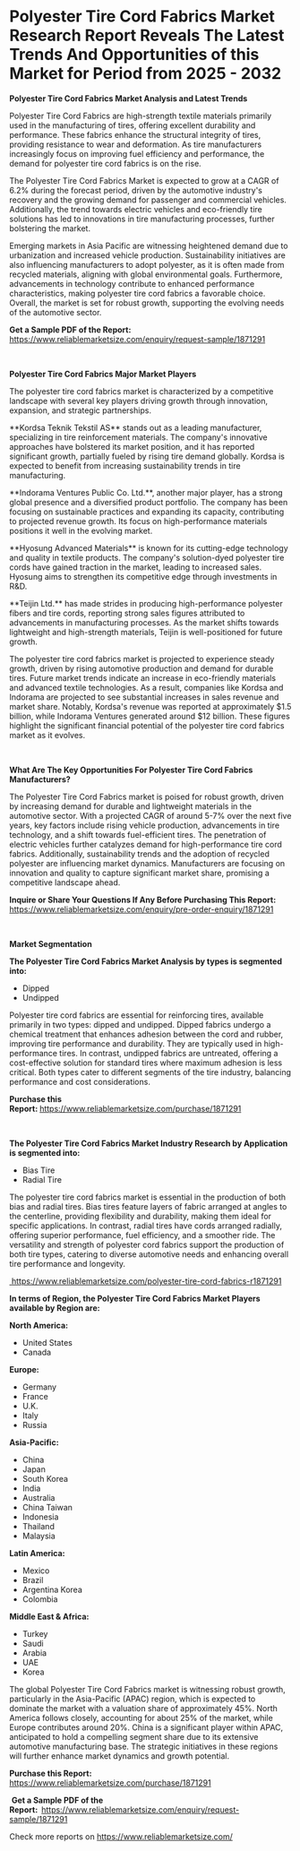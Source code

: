 <p><h1>Polyester Tire Cord Fabrics Market Research Report Reveals The Latest Trends And Opportunities of this Market for Period from 2025 - 2032</h1></p><p><strong>Polyester Tire Cord Fabrics Market Analysis and Latest Trends</strong></p>
<p><p>Polyester Tire Cord Fabrics are high-strength textile materials primarily used in the manufacturing of tires, offering excellent durability and performance. These fabrics enhance the structural integrity of tires, providing resistance to wear and deformation. As tire manufacturers increasingly focus on improving fuel efficiency and performance, the demand for polyester tire cord fabrics is on the rise.</p><p>The Polyester Tire Cord Fabrics Market is expected to grow at a CAGR of 6.2% during the forecast period, driven by the automotive industry's recovery and the growing demand for passenger and commercial vehicles. Additionally, the trend towards electric vehicles and eco-friendly tire solutions has led to innovations in tire manufacturing processes, further bolstering the market.</p><p>Emerging markets in Asia Pacific are witnessing heightened demand due to urbanization and increased vehicle production. Sustainability initiatives are also influencing manufacturers to adopt polyester, as it is often made from recycled materials, aligning with global environmental goals. Furthermore, advancements in technology contribute to enhanced performance characteristics, making polyester tire cord fabrics a favorable choice. Overall, the market is set for robust growth, supporting the evolving needs of the automotive sector.</p></p>
<p><strong>Get a Sample PDF of the Report:&nbsp;</strong> <a href="https://www.reliablemarketsize.com/enquiry/request-sample/1871291?utm_campaign=1197&utm_medium=2&utm_source=Github&utm_content=ia&utm_term=04022025&utm_id=polyester-tire-cord-fabrics">https://www.reliablemarketsize.com/enquiry/request-sample/1871291</a></p>
<p>&nbsp;</p>
<p><strong>Polyester Tire Cord Fabrics Major Market Players</strong></p>
<p><p>The polyester tire cord fabrics market is characterized by a competitive landscape with several key players driving growth through innovation, expansion, and strategic partnerships.</p><p>**Kordsa Teknik Tekstil AS** stands out as a leading manufacturer, specializing in tire reinforcement materials. The company's innovative approaches have bolstered its market position, and it has reported significant growth, partially fueled by rising tire demand globally. Kordsa is expected to benefit from increasing sustainability trends in tire manufacturing.</p><p>**Indorama Ventures Public Co. Ltd.**, another major player, has a strong global presence and a diversified product portfolio. The company has been focusing on sustainable practices and expanding its capacity, contributing to projected revenue growth. Its focus on high-performance materials positions it well in the evolving market.</p><p>**Hyosung Advanced Materials** is known for its cutting-edge technology and quality in textile products. The company's solution-dyed polyester tire cords have gained traction in the market, leading to increased sales. Hyosung aims to strengthen its competitive edge through investments in R&D.</p><p>**Teijin Ltd.** has made strides in producing high-performance polyester fibers and tire cords, reporting strong sales figures attributed to advancements in manufacturing processes. As the market shifts towards lightweight and high-strength materials, Teijin is well-positioned for future growth.</p><p>The polyester tire cord fabrics market is projected to experience steady growth, driven by rising automotive production and demand for durable tires. Future market trends indicate an increase in eco-friendly materials and advanced textile technologies. As a result, companies like Kordsa and Indorama are projected to see substantial increases in sales revenue and market share. Notably, Kordsa's revenue was reported at approximately $1.5 billion, while Indorama Ventures generated around $12 billion. These figures highlight the significant financial potential of the polyester tire cord fabrics market as it evolves.</p></p>
<p>&nbsp;</p>
<p><strong>What Are The Key Opportunities For Polyester Tire Cord Fabrics Manufacturers?</strong></p>
<p><p>The Polyester Tire Cord Fabrics market is poised for robust growth, driven by increasing demand for durable and lightweight materials in the automotive sector. With a projected CAGR of around 5-7% over the next five years, key factors include rising vehicle production, advancements in tire technology, and a shift towards fuel-efficient tires. The penetration of electric vehicles further catalyzes demand for high-performance tire cord fabrics. Additionally, sustainability trends and the adoption of recycled polyester are influencing market dynamics. Manufacturers are focusing on innovation and quality to capture significant market share, promising a competitive landscape ahead.</p></p>
<p><strong>Inquire or Share Your Questions If Any Before Purchasing This Report:</strong> <a href="https://www.reliablemarketsize.com/enquiry/pre-order-enquiry/1871291?utm_campaign=1197&utm_medium=2&utm_source=Github&utm_content=ia&utm_term=04022025&utm_id=polyester-tire-cord-fabrics">https://www.reliablemarketsize.com/enquiry/pre-order-enquiry/1871291</a></p>
<p>&nbsp;</p>
<p><strong>Market Segmentation</strong></p>
<p><strong>The Polyester Tire Cord Fabrics Market Analysis by types is segmented into:</strong></p>
<p><ul><li>Dipped</li><li>Undipped</li></ul></p>
<p><p>Polyester tire cord fabrics are essential for reinforcing tires, available primarily in two types: dipped and undipped. Dipped fabrics undergo a chemical treatment that enhances adhesion between the cord and rubber, improving tire performance and durability. They are typically used in high-performance tires. In contrast, undipped fabrics are untreated, offering a cost-effective solution for standard tires where maximum adhesion is less critical. Both types cater to different segments of the tire industry, balancing performance and cost considerations.</p></p>
<p><strong>Purchase this Report:&nbsp;</strong><a href="https://www.reliablemarketsize.com/purchase/1871291?utm_campaign=1197&utm_medium=2&utm_source=Github&utm_content=ia&utm_term=04022025&utm_id=polyester-tire-cord-fabrics">https://www.reliablemarketsize.com/purchase/1871291</a></p>
<p>&nbsp;</p>
<p><strong>The Polyester Tire Cord Fabrics Market Industry Research by Application is segmented into:</strong></p>
<p><ul><li>Bias Tire</li><li>Radial Tire</li></ul></p>
<p><p>The polyester tire cord fabrics market is essential in the production of both bias and radial tires. Bias tires feature layers of fabric arranged at angles to the centerline, providing flexibility and durability, making them ideal for specific applications. In contrast, radial tires have cords arranged radially, offering superior performance, fuel efficiency, and a smoother ride. The versatility and strength of polyester cord fabrics support the production of both tire types, catering to diverse automotive needs and enhancing overall tire performance and longevity.</p></p>
<p><a href="https://www.reliablemarketsize.com/polyester-tire-cord-fabrics-r1871291?utm_campaign=1197&utm_medium=2&utm_source=Github&utm_content=ia&utm_term=04022025&utm_id=polyester-tire-cord-fabrics">&nbsp;https://www.reliablemarketsize.com/polyester-tire-cord-fabrics-r1871291</a></p>
<p><strong>In terms of Region, the Polyester Tire Cord Fabrics Market Players available by Region are:</strong></p>
<p>
    <p> <strong> North America: </strong>
        <ul>
            <li>United States</li>
            <li>Canada</li>
        </ul>
        </p> 
    <p> <strong> Europe: </strong>
        <ul>
            <li>Germany</li>
            <li>France</li>
            <li>U.K.</li>
            <li>Italy</li>
            <li>Russia</li>
        </ul>
        </p> 
    <p> <strong> Asia-Pacific: </strong>
        <ul>
            <li>China</li>
            <li>Japan</li>
            <li>South Korea</li>
            <li>India</li>
            <li>Australia</li>
            <li>China Taiwan</li>
            <li>Indonesia</li>
            <li>Thailand</li>
            <li>Malaysia</li>
        </ul>
        </p> 
    <p> <strong> Latin America: </strong>
        <ul>
            <li>Mexico</li>
            <li>Brazil</li>
            <li>Argentina Korea</li>
            <li>Colombia</li>
        </ul>
        </p> 
    <p> <strong> Middle East & Africa: </strong>
        <ul>
            <li>Turkey</li>
            <li>Saudi</li>
            <li>Arabia</li>
            <li>UAE</li>
            <li>Korea</li>
        </ul>
    </p>
    </p>
<p><p>The global Polyester Tire Cord Fabrics market is witnessing robust growth, particularly in the Asia-Pacific (APAC) region, which is expected to dominate the market with a valuation share of approximately 45%. North America follows closely, accounting for about 25% of the market, while Europe contributes around 20%. China is a significant player within APAC, anticipated to hold a compelling segment share due to its extensive automotive manufacturing base. The strategic initiatives in these regions will further enhance market dynamics and growth potential.</p></p>
<p><strong>Purchase this Report: </strong><a href="https://www.reliablemarketsize.com/purchase/1871291?utm_campaign=1197&utm_medium=2&utm_source=Github&utm_content=ia&utm_term=04022025&utm_id=polyester-tire-cord-fabrics">https://www.reliablemarketsize.com/purchase/1871291</a></p>
<p>&nbsp;<strong>Get a Sample PDF of the Report:&nbsp;&nbsp;</strong><a href="https://www.reliablemarketsize.com/enquiry/request-sample/1871291?utm_campaign=1197&utm_medium=2&utm_source=Github&utm_content=ia&utm_term=04022025&utm_id=polyester-tire-cord-fabrics">https://www.reliablemarketsize.com/enquiry/request-sample/1871291</a></p>
<p><strong></strong></p>
<p>Check more reports on <a href="https://www.reliablemarketsize.com/?utm_campaign=1197&utm_medium=2&utm_source=Github&utm_content=ia&utm_term=04022025&utm_id=polyester-tire-cord-fabrics">https://www.reliablemarketsize.com/</a></p>